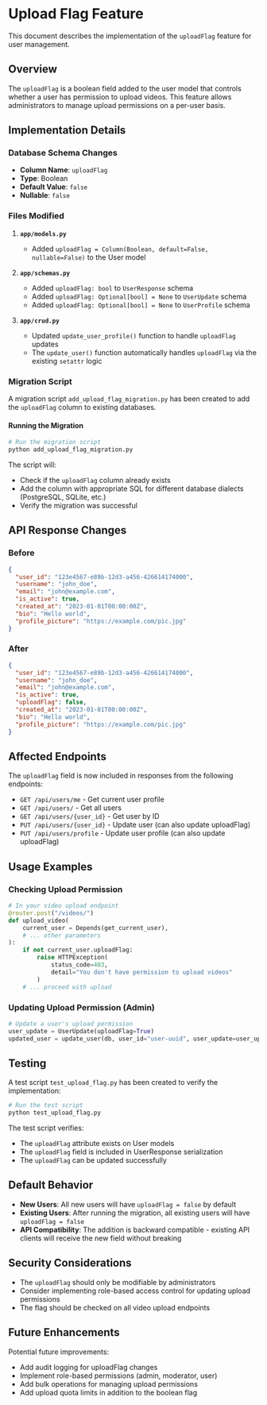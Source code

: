 # Upload Flag Feature

This document describes the implementation of the `uploadFlag` feature for user management.

## Overview

The `uploadFlag` is a boolean field added to the user model that controls whether a user has permission to upload videos. This feature allows administrators to manage upload permissions on a per-user basis.

## Implementation Details

### Database Schema Changes

- **Column Name**: `uploadFlag`
- **Type**: Boolean
- **Default Value**: `false`
- **Nullable**: `false`

### Files Modified

1. **`app/models.py`**
   - Added `uploadFlag = Column(Boolean, default=False, nullable=False)` to the User model

2. **`app/schemas.py`**
   - Added `uploadFlag: bool` to `UserResponse` schema
   - Added `uploadFlag: Optional[bool] = None` to `UserUpdate` schema
   - Added `uploadFlag: Optional[bool] = None` to `UserProfile` schema

3. **`app/crud.py`**
   - Updated `update_user_profile()` function to handle `uploadFlag` updates
   - The `update_user()` function automatically handles `uploadFlag` via the existing `setattr` logic

### Migration Script

A migration script `add_upload_flag_migration.py` has been created to add the `uploadFlag` column to existing databases.

#### Running the Migration

```bash
# Run the migration script
python add_upload_flag_migration.py
```

The script will:
- Check if the `uploadFlag` column already exists
- Add the column with appropriate SQL for different database dialects (PostgreSQL, SQLite, etc.)
- Verify the migration was successful

## API Response Changes

### Before
```json
{
  "user_id": "123e4567-e89b-12d3-a456-426614174000",
  "username": "john_doe",
  "email": "john@example.com",
  "is_active": true,
  "created_at": "2023-01-01T00:00:00Z",
  "bio": "Hello world",
  "profile_picture": "https://example.com/pic.jpg"
}
```

### After
```json
{
  "user_id": "123e4567-e89b-12d3-a456-426614174000",
  "username": "john_doe",
  "email": "john@example.com",
  "is_active": true,
  "uploadFlag": false,
  "created_at": "2023-01-01T00:00:00Z",
  "bio": "Hello world",
  "profile_picture": "https://example.com/pic.jpg"
}
```

## Affected Endpoints

The `uploadFlag` field is now included in responses from the following endpoints:

- `GET /api/users/me` - Get current user profile
- `GET /api/users/` - Get all users
- `GET /api/users/{user_id}` - Get user by ID
- `PUT /api/users/{user_id}` - Update user (can also update uploadFlag)
- `PUT /api/users/profile` - Update user profile (can also update uploadFlag)

## Usage Examples

### Checking Upload Permission

```python
# In your video upload endpoint
@router.post("/videos/")
def upload_video(
    current_user = Depends(get_current_user),
    # ... other parameters
):
    if not current_user.uploadFlag:
        raise HTTPException(
            status_code=403, 
            detail="You don't have permission to upload videos"
        )
    # ... proceed with upload
```

### Updating Upload Permission (Admin)

```python
# Update a user's upload permission
user_update = UserUpdate(uploadFlag=True)
updated_user = update_user(db, user_id="user-uuid", user_update=user_update)
```

## Testing

A test script `test_upload_flag.py` has been created to verify the implementation:

```bash
# Run the test script
python test_upload_flag.py
```

The test script verifies:
- The `uploadFlag` attribute exists on User models
- The `uploadFlag` field is included in UserResponse serialization
- The `uploadFlag` can be updated successfully

## Default Behavior

- **New Users**: All new users will have `uploadFlag = false` by default
- **Existing Users**: After running the migration, all existing users will have `uploadFlag = false`
- **API Compatibility**: The addition is backward compatible - existing API clients will receive the new field without breaking

## Security Considerations

- The `uploadFlag` should only be modifiable by administrators
- Consider implementing role-based access control for updating upload permissions
- The flag should be checked on all video upload endpoints

## Future Enhancements

Potential future improvements:
- Add audit logging for uploadFlag changes
- Implement role-based permissions (admin, moderator, user)
- Add bulk operations for managing upload permissions
- Add upload quota limits in addition to the boolean flag 